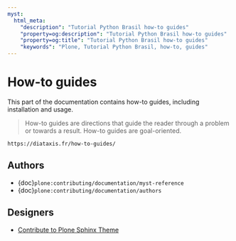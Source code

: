 ```yaml
---
myst:
  html_meta:
    "description": "Tutorial Python Brasil how-to guides"
    "property=og:description": "Tutorial Python Brasil how-to guides"
    "property=og:title": "Tutorial Python Brasil how-to guides"
    "keywords": "Plone, Tutorial Python Brasil, how-to, guides"
---
```


# How-to guides

This part of the documentation contains how-to guides, including installation and usage.

> How-to guides are directions that guide the reader through a problem or towards a result.
> How-to guides are goal-oriented.

```{seealso}
https://diataxis.fr/how-to-guides/
```


## Authors

-   {doc}`plone:contributing/documentation/myst-reference`
-   {doc}`plone:contributing/documentation/authors`


## Designers

-   [Contribute to Plone Sphinx Theme](https://plone-sphinx-theme.readthedocs.io/guides/contribute.html)
